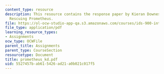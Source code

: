 ```yaml
---
content_type: resource
description: This resource contains the response paper by Kieran Downes on the book
  Rescuing Prometheus.
file: https://ol-ocw-studio-app-qa.s3.amazonaws.com/courses/ids-900-integrating-doctoral-seminar-on-emerging-technologies-fall-2005/5527457bab615426ad21a0b021c017f5_prometheus_kd.pdf
file_type: application/pdf
learning_resource_types:
- Assignments
ocw_type: OCWFile
parent_title: Assignments
parent_type: CourseSection
resourcetype: Document
title: prometheus_kd.pdf
uid: 5527457b-ab61-5426-ad21-a0b021c017f5
---
```

